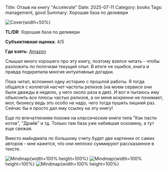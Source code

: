 Title: Отзыв на книгу "Accelerate"
Date: 2025-07-11
Category: books
Tags: management, good
Summary: Хорошая база по деливери

![Cover]({static}cover.jpg){width=50%}

**TL/DR**: Хорошая база по деливери

**Субъективная оценка**: 4/5

**Где взять**: [Amazon](https://www.amazon.com/Accelerate-Software-Performing-Technology-Organizations/dp/1942788339)

Слышал много хорошего про эту книгу, поэтому взялся читать - чтобы разложить по полочкам текущий опыт. 
В итоге не ошибся, книга и правда подкрепила многие интуитивные догадки. 

Пока читал, вспомнил одну историю с прошлой работы. 
Я тогда общался с коллегой насчет частоты релизов 
(на моем сервисе они были дважды в неделю, у него около раза в две).
И вот я пытаюсь ему объяснить все плюсы частых релизов, 
а он меня искренне не понимает, мол, 
бизнесу ведь это особо не надо, чего тогда пушить лишний раз.
Сейчас бы я просто дал ему ссылку на эту книгу!

Еще по впечатлениям похоже на классические книги типа "Как пасти котов", "Драйв" и тд.
Только там база уже набившая оскомину, а тут еще свежая.

Вместо майндмапа по большому счету будет две картинки от самих авторов - мне кажется, что они неплохо суммируют рассказанное в тексте.

![Mindmap]({static}mindmap.png){width=100% height=100%}
![Mindmap]({static}practices_1.png){width=100% height=100%}
![Mindmap]({static}practices_2.png){width=100% height=100%}
